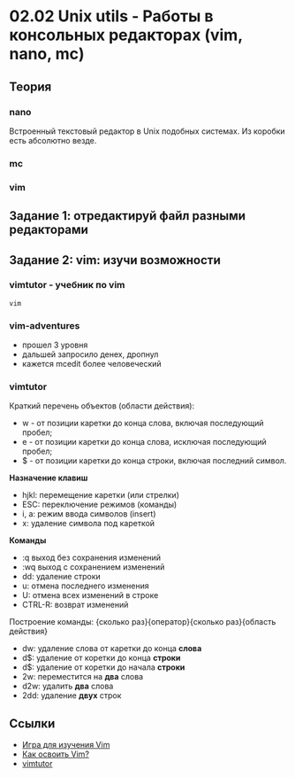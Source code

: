 # 02.02 Unix utils - Работы в консольных редакторах (vim, nano, mc)

## Теория

### nano
Встроенный текстовый редактор в Unix подобных системах. Из коробки есть абсолютно везде.

### mc
### vim

## Задание 1: отредактируй файл разными редакторами

## Задание 2: vim: изучи возможности
### vimtutor - учебник по vim
`vim`
### vim-adventures
- прошел 3 уровня
- дальшей запросило денех, дропнул
- кажется mcedit более человеческий

### vimtutor
Краткий перечень объектов (области действия):
- w - от позиции каретки до конца слова, включая последующий пробел;
- e - от позиции каретки до конца слова, исключая последующий пробел;
- $ - от позиции каретки до конца строки, включая последний символ.

**Назначение клавиш**
- hjkl: перемещение каретки (или стрелки)
- ESC: переключение режимов (команды)
- i, a: режим ввода символов (insert)
- x: удаление символа под кареткой



**Команды**
- :q выход без сохранения изменений
- :wq выход с сохранением изменений
- dd: удаление строки
- u: отмена последнего изменения 
- U: отмена всех изменений в строке
- CTRL-R: возврат изменений

Построение команды: {сколько раз}{оператор}{сколько раз}{область действия}
- dw: удаление слова от каретки до конца **слова**
- d$: удаление от коретки до конца **строки**
- d$: удаление от коретки до начала **строки**
- 2w: переместится на **два** слова
- d2w: удалить **два** слова
- 2dd: удаление **двух** строк

## Ссылки
- [Игра для изучения Vim](https://habr.com/ru/articles/377721/)
- [Как освоить Vim?](https://habr.com/ru/companies/ruvds/articles/544160/)
- [vimtutor](https://manpages.ubuntu.com/manpages/bionic/ru/man1/vimtutor.1.html)